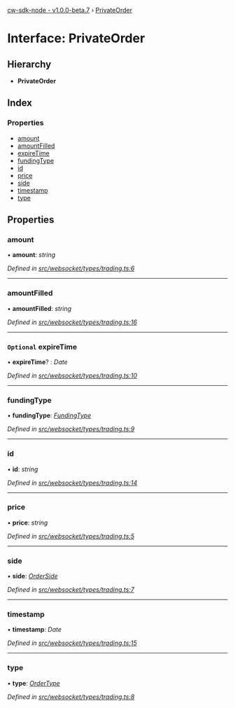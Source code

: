 [cw-sdk-node - v1.0.0-beta.7](../README.md) › [PrivateOrder](privateorder.md)

# Interface: PrivateOrder

## Hierarchy

* **PrivateOrder**

## Index

### Properties

* [amount](privateorder.md#amount)
* [amountFilled](privateorder.md#amountfilled)
* [expireTime](privateorder.md#optional-expiretime)
* [fundingType](privateorder.md#fundingtype)
* [id](privateorder.md#id)
* [price](privateorder.md#price)
* [side](privateorder.md#side)
* [timestamp](privateorder.md#timestamp)
* [type](privateorder.md#type)

## Properties

###  amount

• **amount**: *string*

*Defined in [src/websocket/types/trading.ts:6](https://github.com/cryptowatch/cw-sdk-node/blob/57cae01/src/websocket/types/trading.ts#L6)*

___

###  amountFilled

• **amountFilled**: *string*

*Defined in [src/websocket/types/trading.ts:16](https://github.com/cryptowatch/cw-sdk-node/blob/57cae01/src/websocket/types/trading.ts#L16)*

___

### `Optional` expireTime

• **expireTime**? : *Date*

*Defined in [src/websocket/types/trading.ts:10](https://github.com/cryptowatch/cw-sdk-node/blob/57cae01/src/websocket/types/trading.ts#L10)*

___

###  fundingType

• **fundingType**: *[FundingType](../README.md#fundingtype)*

*Defined in [src/websocket/types/trading.ts:9](https://github.com/cryptowatch/cw-sdk-node/blob/57cae01/src/websocket/types/trading.ts#L9)*

___

###  id

• **id**: *string*

*Defined in [src/websocket/types/trading.ts:14](https://github.com/cryptowatch/cw-sdk-node/blob/57cae01/src/websocket/types/trading.ts#L14)*

___

###  price

• **price**: *string*

*Defined in [src/websocket/types/trading.ts:5](https://github.com/cryptowatch/cw-sdk-node/blob/57cae01/src/websocket/types/trading.ts#L5)*

___

###  side

• **side**: *[OrderSide](../README.md#orderside)*

*Defined in [src/websocket/types/trading.ts:7](https://github.com/cryptowatch/cw-sdk-node/blob/57cae01/src/websocket/types/trading.ts#L7)*

___

###  timestamp

• **timestamp**: *Date*

*Defined in [src/websocket/types/trading.ts:15](https://github.com/cryptowatch/cw-sdk-node/blob/57cae01/src/websocket/types/trading.ts#L15)*

___

###  type

• **type**: *[OrderType](../README.md#ordertype)*

*Defined in [src/websocket/types/trading.ts:8](https://github.com/cryptowatch/cw-sdk-node/blob/57cae01/src/websocket/types/trading.ts#L8)*
